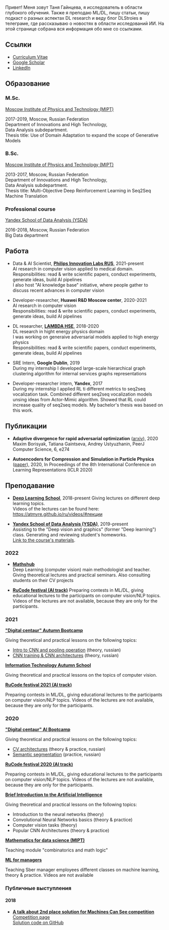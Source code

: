 Привет! Меня зовут Таня Гайнцева, я исследователь в области глубокого обучения. Также я преподаю ML/DL, пишу статьи, пишу подкаст о разных аспектах DL research и веду блог DLStroies в телеграме, где рассказываю о новостях в области исследований ИИ. На этой странице собрана вся информация обо мне со ссылками.

## Ссылки
- [Curriculum Vitae](https://drive.google.com/file/d/1O9byn9wugAlLdmuKNPmjsWcDkXadt7z3/view?usp=sharing)
- [Google Scholar](https://scholar.google.com/citations?user=pzVAnzsAAAAJ&hl=ru&authuser=1)
- [LinkedIn](http://linkedin.com/in/tgaintseva/)

## Образование
<!--
`2016 - 2018`
__University of Littoral Côte d'Opale__
Master Degree specialized in Open Source
-->
### M.Sc.

[Moscow Institute of Physics and Technology (MIPT)](https://mipt.ru/english/)

2017-2019, Moscow, Russian Federation  
Department of Innovations and High Technology,  
Data Analysis subdepartment.  
Thesis title: Use of Domain Adaptation to expand the scope of Generative Models   

### B.Sc.

[Moscow Institute of Physics and Technology (MIPT)](https://mipt.ru/english/)

2013-2017, Moscow, Russian Federation  
Department of Innovations and High Technology,  
Data Analysis subdepartment.  
Thesis title: Multi-Objective Deep Reinforcement Learning in Seq2Seq Machine
Translation

### Professional course

[Yandex School of Data Analysis (YSDA)](https://yandexdataschool.com)

2016-2018, Moscow, Russian Federation  
Big Data department

## Работа

- Data & AI Scientist, [**Philips Innovation Labs RUS**](https://www.philips.ru/a-w/about-philips/research-moscow.html), 2021-present  
  AI research in computer vision applied to medical domain.  
  Responsibilities: read & write scientific papers, conduct experiments, generate ideas, build AI pipelines  
  I also host "AI knowledge base" initiative, where people gather to discuss recent advances in computer vision 

- Developer-researcher, **Huawei R&D Moscow center**, 2020-2021  
  AI research in computer vision  
  Responsibilities: read & write scientific papers, conduct experiments, generate ideas, build AI pipelines  

- DL researcher, [**LAMBDA HSE**](https://cs.hse.ru/en/lambda/), 2018-2020  
  DL research in hight energy physics domain  
  I was working on generaive adversarial models applied to high energy physics  
  Responsibilities: read & write scientific papers, conduct experiments, generate ideas, build AI pipelines  

- SRE Intern, **Google Dublin**, 2019  
  During my internship I developed large-scale hierarchical graph clustering algorithm for internal
  services graphs representations

- Developer-researcher intern, **Yandex**, 2017  
  During my internship I applied RL ti different metrics to seq2seq vocalization task. Combined different seq2seq vocalization models unsing ideas from Actor-Mimic algorithm. Showed that RL could increase quality of seq2seq models. My bachelor's thesis was based on this work.

## Публикации

- **Adaptive divergence for rapid adversarial optimization** ([arxiv](https://arxiv.org/abs/1912.00520)), 2020 Maxim Borisyak, Tatiana Gaintseva, Andrey Ustyuzhanin, PeerJ Computer Science, 6, e274 

- **Autoencoders for Compression and Simulation in Particle Physics** ([paper](https://drive.google.com/file/d/1r2nDhkQLCpk32thTj2u23bjaa07KH1-o/view)), 2020, In Proceedings of the 8th International Conference on Learning Representations (ICLR 2020)


## Преподавание

- [**Deep Learning School**](https://dlschool.org), 2018-present
  Giving lectures on different deep learning topics.  
  Videos of the lectures can be found here: <https://atmyre.github.io/ru/videos/#лекции>

- [**Yandex School of Data Analysis (YSDA)**](https://yandexdataschool.com), 2019-present  
  Assisting to the "Deep vision and graphics" (former "Deep learning") class. Generating and reviewing student's homeworks.  
  [Link to the course's materials](https://github.com/yandexdataschool/deep_vision_and_graphics).

### 2022

- [**Mathshub**](https://maths-h.com/ru/mlprojects/engineers/CV)  
  Deep Learning (computer vision) main methodologist and teacher. Giving theoretical lectures and practical seminars. Also consulting students on their CV projects

- [**RuCode festival (AI track)**](https://rucode.net)
  Preparing contests in ML/DL, giving educational lectures to the participants on computer vision/NLP topics. Videos of the lectures are not available, because they are only for the participants.


### 2021

[**"Digital centaur" Autumn Bootcamp**](https://stepik.org/course/100561)

Giving theoretical and practical lessons on the following topics:

- [Intro to CNN and pooling operation](https://youtu.be/xKNmEKA-BH8) (theory, russian)
- [CNN training & CNN architectures](https://youtu.be/ThNWPwil_lk) (theory, russian)

[**Information Technology Autumn School**](https://practicingfutures.org/school_it_hmao)

Giving theoretical and practical lessons on the topics of computer vision.

[**RuCode festival 2021 (AI track)**](https://rucode.net)

Preparing contests in ML/DL, giving educational lectures to the participants on computer vision/NLP topics. Videos of the lectures are not available, because they are only for the participants.

### 2020

[**"Digital centaur" AI Bootcamp**](https://stepik.org/course/100561)

Giving theoretical and practical lessons on the following topics:
  - [CV architectures](https://youtu.be/uezEoNKGAhs) (theory & practice, russian)
  - [Semantic segmentation](https://youtu.be/t8jY7X7_YWc) (practice, russian)

[**RuCode festival 2020 (AI track)**](https://rucode.net)

Preparing contests in ML/DL, giving educational lectures to the participants on computer vision/NLP topics. Videos of the lectures are not available, because they are only for the participants.

[**Brief Introduction to the Artificial Intelligence**](https://stepik.org/course/80782)

Giving theoretical and practical lessons on the following topics:
- Introduction to the neural networks (theory)
- Convolutional Neural Networks basics (theory & practice)
- Computer vision tasks (theory)
- Popular CNN Architectures (theory & practice)

[**Mathematics for data science (MIPT)**](https://mipt.ru/cdpo/programs/)

Teaching module "combinatorics and math logic"

[**ML for managers**](https://www.sberbank.com/ru)

Teaching Sber manager employees different classes on machine learning, theory & practice. Videos are not available

### Публичные выступления

#### 2018

- [**A talk about 2nd place solution for Machines Can See competition**](https://youtu.be/zNTRmIoPLns)  
  [Competition page](https://competitions.codalab.org/competitions/19090)  
  [Solution code on GitHub](https://github.com/Atmyre/MCS2018_Solution)
